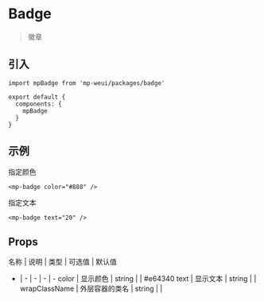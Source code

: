 # Badge

> 徽章

## 引入

    import mpBadge from 'mp-weui/packages/badge'

    export default {
      components: {
        mpBadge
      }
    }

## 示例

指定颜色

    <mp-badge color="#888" />

指定文本

    <mp-badge text="20" />

## Props

名称 | 说明 | 类型 | 可选值 | 默认值
- | - | - | - | -
color | 显示颜色 | string |  | #e64340
text | 显示文本 | string  |  |
wrapClassName | 外层容器的类名 | string  |  |
